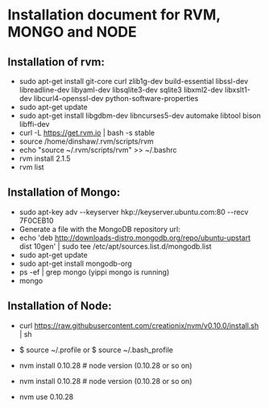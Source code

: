 # Installation document for RVM, MONGO and NODE

## Installation of rvm:

  - sudo apt-get install git-core curl zlib1g-dev build-essential libssl-dev libreadline-dev libyaml-dev libsqlite3-dev sqlite3 libxml2-dev libxslt1-dev libcurl4-openssl-dev python-software-properties
  - sudo apt-get update
  - sudo apt-get install libgdbm-dev libncurses5-dev automake libtool bison libffi-dev
  - curl -L https://get.rvm.io | bash -s stable
  - source /home/dinshaw/.rvm/scripts/rvm
  - echo "source ~/.rvm/scripts/rvm" >> ~/.bashrc
  - rvm install 2.1.5
  - rvm list

##  Installation of Mongo:

 - sudo apt-key adv --keyserver hkp://keyserver.ubuntu.com:80 --recv 7F0CEB10
 - Generate a file with the MongoDB repository url:
 - echo 'deb http://downloads-distro.mongodb.org/repo/ubuntu-upstart dist 10gen' | sudo tee /etc/apt/sources.list.d/mongodb.list
 - sudo apt-get update
 - sudo apt-get install mongodb-org
 - ps -ef | grep mongo (yippi mongo is running)
 - mongo 
  

## Installation of Node:

  - curl https://raw.githubusercontent.com/creationix/nvm/v0.10.0/install.sh | sh
  
  - $ source ~/.profile or $ source ~/.bash_profile
  
  - nvm install 0.10.28 # node version (0.10.28 or so on)
  
  - nvm install 0.10.28 # node version (0.10.28 or so on)
  
  -  nvm use 0.10.28
